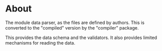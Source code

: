 # About

The module data parser, as the files are defined by authors.  This is converted to the "compiled" version by the "compiler" package.

This provides the data schema and the validators.  It also provides limited mechanisms for reading the data.
